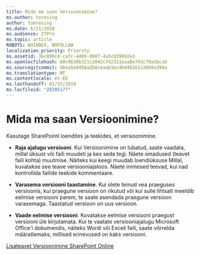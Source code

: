```yaml
---
title: Mida ma saan Versioonimine?
ms.author: toresing
author: tomresing
ms.date: 6/21/2018
ms.audience: ITPro
ms.topic: article
ROBOTS: NOINDEX, NOFOLLOW
localization_priority: Priority
ms.assetid: 36c890c4-cafc-4409-8887-4a5c039692e3
ms.openlocfilehash: 60c9b30b321c2042cf42311eaa8e743c70a3bca6
ms.sourcegitcommit: d6ea5e9458a2b8ceaab3ac4bd483e1130b9a398a
ms.translationtype: MT
ms.contentlocale: et-EE
ms.lasthandoff: 01/15/2019
ms.locfileid: "28285177"
---
```

# <a name="what-can-i-do-with-versioning"></a>Mida ma saan Versioonimine?

Kasutage SharePointi loendites ja teekides, et versioonimine.
  
- **Raja ajalugu versiooni**. Kui Versioonimine on lubatud, saate vaadata, millal üksust või faili muudeti ja kes seda tegi. Näete omadused (teavet faili kohta) muutmise. Näiteks kui keegi muudab loendiüksuse Millal, kuvatakse see teave versiooniajaloos. Näete inimesed teevad, kui nad kontrollida failide teekide kommentaare. 
    
- **Varasema versiooni taastamine**. Kui olete teinud vea praeguses versioonis, kui praegune versioon on rikutud või kui sulle lihtsalt meeldib eelmise versiooni parem, te saate asendada praegune versioon varasemaga. Taastatud versioon on uus versioon. 
    
- **Vaade eelmise versiooni**. Kuvatakse eelmise versiooni praegust versiooni üle kirjutamata. Kui te vaatate versiooniajalugu Microsoft Office'i dokumendis, näiteks Wordi või Exceli faili, saate võrrelda määratlemaks, millised erinevused on kaks versiooni. 
    
[Lisateavet Versioonimine SharePoint Online](https://go.microsoft.com/fwlink/?linkid=875710)
  

